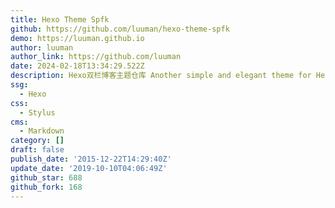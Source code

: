```yaml
---
title: Hexo Theme Spfk
github: https://github.com/luuman/hexo-theme-spfk
demo: https://luuman.github.io
author: luuman
author_link: https://github.com/luuman
date: 2024-02-18T13:34:29.522Z
description: Hexo双栏博客主题仓库 Another simple and elegant theme for Hexo.
ssg:
  - Hexo
css:
  - Stylus
cms:
  - Markdown
category: []
draft: false
publish_date: '2015-12-22T14:29:40Z'
update_date: '2019-10-10T04:06:49Z'
github_star: 688
github_fork: 168
---
```

